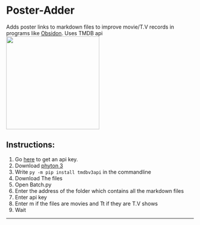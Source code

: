 # Poster-Adder
Adds poster links to markdown files to improve movie/T.V records in programs like [Obsidon](https://obsidian.md/). Uses TMDB api
<a href="url"><img src="https://www.themoviedb.org/assets/2/v4/logos/v2/blue_square_1-5bdc75aaebeb75dc7ae79426ddd9be3b2be1e342510f8202baf6bffa71d7f5c4.svg" align="center" height="250" width="250" ></a>


## Instructions:
1. Go [here](https://www.themoviedb.org/settings/api) to get an api key.
2. Download [phyton 3](https://www.python.org/downloads/)
3. Write `py -m pip install tmdbv3api` in the commandline
4. Download The files
5. Open Batch.py
7. Enter the address of the folder which contains all the markdown files
8. Enter api key
9. Enter m if the files are movies and Tt if they are T.V shows
10. Wait

***

